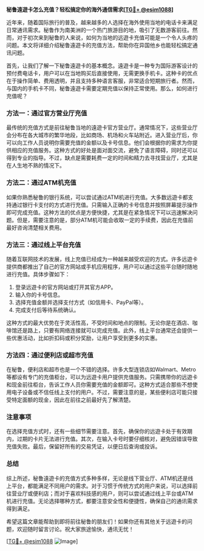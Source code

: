 **秘鲁遠遊卡怎么充值？轻松搞定你的海外通信需求[[TG💪+ @esim1088](https://t.me/s/esim1088)]**

近年来，随着国际旅行的普及，越来越多的人选择在海外使用当地的电话卡来满足日常通讯需求。秘鲁作为南美洲的一个热门旅游目的地，吸引了无数游客前往。然而，对于初次来到秘鲁的人来说，如何为当地的远遊卡充值可能是一个令人头疼的问题。本文将详细介绍秘鲁遠遊卡的充值方法，帮助你在异国他乡也能轻松搞定通讯问题。

首先，让我们了解一下秘鲁遠遊卡的基本概念。遠遊卡是一种专为国际游客设计的预付费电话卡，用户可以在当地购买后直接使用，无需更换手机卡。这种卡的优点在于操作简单、费用透明，并且支持多种语言客服，非常适合短期旅行者。然而，与国内的手机卡不同，秘鲁遠遊卡需要定期充值以保持正常使用。那么，如何进行充值呢？

### 方法一：通过官方营业厅充值

最传统的充值方式是前往秘鲁当地的遠遊卡官方营业厅。通常情况下，这些营业厅会分布在各大城市的繁华地段，比如商场、机场和火车站附近。进入营业厅后，你可以向工作人员说明你需要充值的金额以及卡号信息。他们会根据你的需求为你提供相应的充值服务。这种方式的好处是面对面交流，避免了语言障碍，同时还可以得到专业的指导。不过，缺点是需要耗费一定的时间和精力去寻找营业厅，尤其是在人生地不熟的情况下。

### 方法二：通过ATM机充值

如果你熟悉秘鲁的银行系统，可以尝试通过ATM机进行充值。大多数远遊卡都支持通过银行卡支付的方式进行充值。只需输入正确的卡号信息并按照屏幕提示操作即可完成充值。这种方法的优点是方便快捷，尤其是在紧急情况下可以迅速解决问题。但是，需要注意的是，部分ATM机可能会收取一定的手续费，因此在充值前最好咨询清楚相关费用。

### 方法三：通过线上平台充值

随着互联网技术的发展，线上充值已经成为一种越来越受欢迎的方式。许多远遊卡提供商都推出了自己的官方网站或手机应用程序，用户可以通过这些平台随时随地进行充值。具体步骤如下：

1. 登录远遊卡的官方网站或打开其官方APP。
2. 输入你的卡号信息。
3. 选择充值金额并选择支付方式（如信用卡、PayPal等）。
4. 完成支付后等待系统确认。

这种方式的最大优势在于灵活性高，不受时间和地点的限制。无论你是在酒店、咖啡馆还是路上，只要有网络连接就可以完成充值。此外，线上平台通常还会提供一些优惠活动，比如折扣码或积分奖励，让用户享受到更多的实惠。

### 方法四：通过便利店或超市充值

在秘鲁，便利店和超市也是一个不错的选择。许多大型连锁店如Walmart、Metro等都设有专门的充值柜台，可以为远遊卡用户提供充值服务。只需携带你的远遊卡和现金前往柜台，告诉工作人员你需要充值的金额即可。这种方式适合那些不想使用电子设备或不信任线上支付的用户。不过，需要注意的是，某些便利店可能只接受特定面额的现金，因此在前往之前最好先了解清楚。

### 注意事项

在选择充值方式时，还有一些细节需要注意。首先，确保你的远遊卡处于有效期内，过期的卡片无法进行充值。其次，在输入卡号时要仔细核对，避免因错误导致充值失败。最后，保留好所有的交易凭证，以便日后查询或投诉。

### 总结

综上所述，秘鲁遠遊卡的充值方式多种多样，无论是线下营业厅、ATM机还是线上平台，都能满足不同用户的需求。对于习惯于传统方式的用户来说，可以选择前往营业厅或便利店；而对于喜欢科技感的用户，则可以尝试通过线上平台或ATM机进行充值。无论选择哪种方式，都要注意安全性和便捷性，确保自己的通讯需求得到满足。

希望这篇文章能帮助到即将前往秘鲁的朋友们！如果你还有其他关于远遊卡的问题，欢迎随时留言讨论。祝大家旅途愉快，通讯无忧！

[[TG💪+ @esim1088](https://t.me/s/esim1088) ![Image](https://i.postimg.cc/4NQfJmqS/Snipaste-2025-05-13-00-14-12.png)]